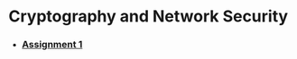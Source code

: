# Cryptography and Network Security

- ### [Assignment 1](./cyptography-and-network-security/assignment-1)
